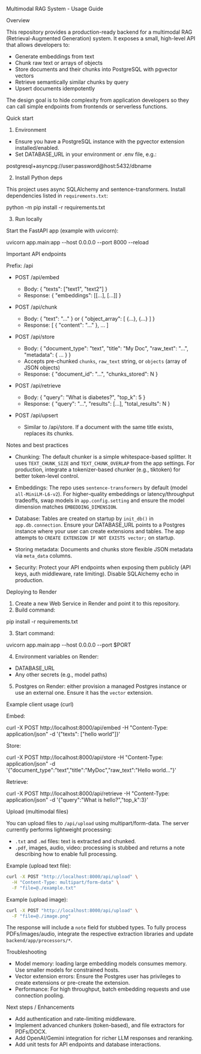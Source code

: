 Multimodal RAG System - Usage Guide

Overview

This repository provides a production-ready backend for a multimodal RAG (Retrieval-Augmented Generation) system. It exposes a small, high-level API that allows developers to:

- Generate embeddings from text
- Chunk raw text or arrays of objects
- Store documents and their chunks into PostgreSQL with pgvector vectors
- Retrieve semantically similar chunks by query
- Upsert documents idempotently

The design goal is to hide complexity from application developers so they can call simple endpoints from frontends or serverless functions.

Quick start

1. Environment

- Ensure you have a PostgreSQL instance with the pgvector extension installed/enabled.
- Set DATABASE_URL in your environment or .env file, e.g.:

postgresql+asyncpg://user:password@host:5432/dbname

2. Install Python deps

This project uses async SQLAlchemy and sentence-transformers. Install dependencies listed in `requirements.txt`:

python -m pip install -r requirements.txt

3. Run locally

Start the FastAPI app (example with uvicorn):

uvicorn app.main:app --host 0.0.0.0 --port 8000 --reload

Important API endpoints

Prefix: /api

- POST /api/embed
  - Body: { "texts": ["text1", "text2"] }
  - Response: { "embeddings": [[...], [...]] }

- POST /api/chunk
  - Body: { "text": "..." } or { "object_array": [ {...}, {...} ] }
  - Response: [ { "content": "..." }, ... ]

- POST /api/store
  - Body: {
      "document_type": "text",
      "title": "My Doc",
      "raw_text": "...",
      "metadata": { ... }
    }
  - Accepts pre-chunked `chunks`, `raw_text` string, or `objects` (array of JSON objects)
  - Response: { "document_id": "...", "chunks_stored": N }

- POST /api/retrieve
  - Body: { "query": "What is diabetes?", "top_k": 5 }
  - Response: { "query": "...", "results": [...], "total_results": N }

- POST /api/upsert
  - Similar to /api/store. If a document with the same title exists, replaces its chunks.

Notes and best practices

- Chunking: The default chunker is a simple whitespace-based splitter. It uses `TEXT_CHUNK_SIZE` and `TEXT_CHUNK_OVERLAP` from the app settings. For production, integrate a tokenizer-based chunker (e.g., tiktoken) for better token-level control.

- Embeddings: The repo uses `sentence-transformers` by default (model `all-MiniLM-L6-v2`). For higher-quality embeddings or latency/throughput tradeoffs, swap models in `app.config.setting` and ensure the model dimension matches `EMBEDDING_DIMENSION`.

- Database: Tables are created on startup by `init_db()` in `app.db.connection`. Ensure your DATABASE_URL points to a Postgres instance where your user can create extensions and tables. The app attempts to `CREATE EXTENSION IF NOT EXISTS vector;` on startup.

- Storing metadata: Documents and chunks store flexible JSON metadata via `meta_data` columns.

- Security: Protect your API endpoints when exposing them publicly (API keys, auth middleware, rate limiting). Disable SQLAlchemy echo in production.

Deploying to Render

1. Create a new Web Service in Render and point it to this repository.
2. Build command:

pip install -r requirements.txt

3. Start command:

uvicorn app.main:app --host 0.0.0.0 --port $PORT

4. Environment variables on Render:

- DATABASE_URL
- Any other secrets (e.g., model paths)

5. Postgres on Render: either provision a managed Postgres instance or use an external one. Ensure it has the `vector` extension.

Example client usage (curl)

Embed:

curl -X POST http://localhost:8000/api/embed -H "Content-Type: application/json" -d '{"texts": ["hello world"]}'

Store:

curl -X POST http://localhost:8000/api/store -H "Content-Type: application/json" -d '{"document_type":"text","title":"MyDoc","raw_text":"Hello world..."}'

Retrieve:

curl -X POST http://localhost:8000/api/retrieve -H "Content-Type: application/json" -d '{"query":"What is hello?","top_k":3}'

Upload (multimodal files)

You can upload files to `/api/upload` using multipart/form-data. The server currently performs lightweight processing:

- `.txt` and `.md` files: text is extracted and chunked.
- `.pdf`, images, audio, video: processing is stubbed and returns a note describing how to enable full processing.

Example (upload text file):

```bash
curl -X POST "http://localhost:8000/api/upload" \
  -H "Content-Type: multipart/form-data" \
  -F "file=@./example.txt"
```

Example (upload image):

```bash
curl -X POST "http://localhost:8000/api/upload" \
  -F "file=@./image.png"
```

The response will include a `note` field for stubbed types. To fully process PDFs/images/audio, integrate the respective extraction libraries and update `backend/app/processors/*`.

Troubleshooting

- Model memory: loading large embedding models consumes memory. Use smaller models for constrained hosts.
- Vector extension errors: Ensure the Postgres user has privileges to create extensions or pre-create the extension.
- Performance: For high throughput, batch embedding requests and use connection pooling.

Next steps / Enhancements

- Add authentication and rate-limiting middleware.
- Implement advanced chunkers (token-based), and file extractors for PDFs/DOCX.
- Add OpenAI/Gemini integration for richer LLM responses and reranking.
- Add unit tests for API endpoints and database interactions.

